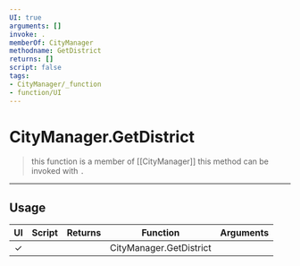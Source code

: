 ```yaml
---
UI: true
arguments: []
invoke: .
memberOf: CityManager
methodname: GetDistrict
returns: []
script: false
tags:
- CityManager/_function
- function/UI
---
```

# CityManager.GetDistrict
> this function is a member of [[CityManager]]
> this method can be invoked with `.`
-----
## Usage
|  UI | Script | Returns | Function | Arguments |
|:---:|:------:|-------:|:--------:|:---------|
|✓| ||CityManager.GetDistrict||
